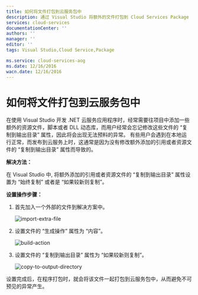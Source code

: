 ```yaml
---
title: 如何将文件打包到云服务包中
description: 通过 Visual Studio 将额外的文件打包到 Cloud Services Package
services: cloud-services
documentationCenter: ''
authors: ''
manager: ''
editor: ''
tags: Visual Studio,Cloud Service,Package

ms.service: cloud-services-aog
ms.date: 12/16/2016
wacn.date: 12/16/2016
---
```


# 如何将文件打包到云服务包中

在使用 Visual Studio 开发 .NET 云服务应用程序时，经常需要往项目中添加一些额外的资源文件，脚本或者 DLL 动态库，而用户经常会忘记修改这些文件的 “复制到输出目录” 属性，因此将会出现无法预料的异常。
有些用户会遇到在本地运行正常，而发布到云服务上时，这通常是因为没有修改额外添加的引用或者资源文件的 “复制到输出目录” 属性而导致的。

**解决方法：**

在 Visual Studio 中, 将额外添加的引用或者资源文件的 “复制到输出目录” 属性设置为 “始终复制” 或者是 “如果较新则复制”。

**设置操作步骤：**  

1. 首先加入一个外部的文件到解决方案中。

    ![import-extra-file](./media/aog-cloud-services-howto-vs-package-exisiting-file/import-extra-file.png)

2. 设置文件的 “生成操作” 属性为 “内容”。

    ![build-action](./media/aog-cloud-services-howto-vs-package-exisiting-file/build-action.png)

3. 设置文件的 “复制到输出目录” 属性为 “如果较新则复制”。

    ![copy-to-output-directory](./media/aog-cloud-services-howto-vs-package-exisiting-file/copy-to-output-directory.png)

设置完成后，在程序打包时，就会将该文件一起打包到云服务包中，从而避免不可预见的异常产生。